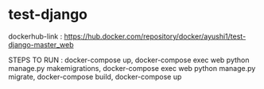 # test-django
dockerhub-link : https://hub.docker.com/repository/docker/ayushi1/test-django-master_web

STEPS TO RUN :
docker-compose up,
docker-compose exec web python manage.py makemigrations,
docker-compose exec web python manage.py migrate,
docker-compose build,
docker-compose up 
